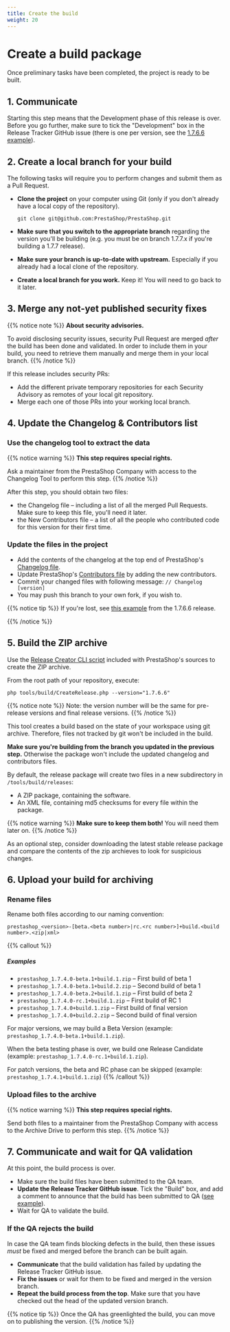 ```yaml
---
title: Create the build
weight: 20
---
```


# Create a build package

Once preliminary tasks have been completed, the project is ready to be built.

## 1. Communicate

Starting this step means that the Development phase of this release is over. Before you go further, make sure to tick the "Development" box in the Release Tracker GitHub issue (there is one per version, see the [1.7.6.6 example][release-tracker-issue]).

## 2. Create a local branch for your build

The following tasks will require you to perform changes and submit them as a Pull Request.

* **Clone the project** on your computer using Git (only if you don't already have a local copy of the repository).

    ```shell
    git clone git@github.com:PrestaShop/PrestaShop.git
    ```

* **Make sure that you switch to the appropriate branch** regarding the version you'll be building (e.g. you must be on branch 1.7.7.x if you're building a 1.7.7 release).

* **Make sure your branch is up-to-date with upstream.** Especially if you already had a local clone of the repository.

* **Create a local branch for you work.** Keep it! You will need to go back to it later. 

## 3. Merge any not-yet published security fixes

{{% notice note %}}
**About security advisories.**

To avoid disclosing security issues, security Pull Request are merged _after_ the build has been done and validated. In order to include them in your build, you need to retrieve them manually and merge them in your local branch.
{{% /notice %}}

If this release includes security PRs:

- Add the different private temporary repositories for each Security Advisory as remotes of your local git repository.
- Merge each one of those PRs into your working local branch.


## 4. Update the Changelog & Contributors list

### Use the changelog tool to extract the data

{{% notice warning %}}
**This step requires special rights.**

Ask a maintainer from the PrestaShop Company with access to the Changelog Tool to perform this step.
{{% /notice %}}

After this step, you should obtain two files:

- the Changelog file – including a list of all the merged Pull Requests. Make sure to keep this file, you'll need it later.
- the New Contributors file – a list of all the people who contributed code for this version for their first time.

### Update the files in the project

- Add the contents of the changelog at the top end of PrestaShop's [Changelog file][changelog-file].
- Update PrestaShop's [Contributors file][contributors-file] by adding the new contributors.
- Commit your changed files with following message: `// Changelog [version]`
- You may push this branch to your own fork, if you wish to.

{{% notice tip %}}
If you're lost, see [this example][update-author-pr-example] from the 1.7.6.6 release.

[update-author-pr-example]: https://github.com/PrestaShop/PrestaShop/pull/20032
{{% /notice %}}

## 5. Build the ZIP archive

Use the [Release Creator CLI script][release-creator-readme] included with PrestaShop's sources to create the ZIP archive.

From the root path of your repository, execute:

```shell
php tools/build/CreateRelease.php --version="1.7.6.6"
```

{{% notice note %}}
Note: the version number will be the same for pre-release versions and final release versions.
{{% /notice %}}

This tool creates a build based on the state of your workspace using git archive. Therefore, files not tracked by git won't be included in the build.

**Make sure you're building from the branch you updated in the previous step.** Otherwise the package won't include the updated changelog and contributors files.

By default, the release package will create two files in a new subdirectory in `/tools/build/releases`:

- A ZIP package, containing the software.
- An XML file, containing md5 checksums for every file within the package.

{{% notice warning %}}
**Make sure to keep them both!** You will need them later on.
{{% /notice %}}

As an optional step, consider downloading the latest stable release package and compare the contents of the zip archieves to look for suspicious changes.

## 6. Upload your build for archiving

### Rename files

Rename both files according to our naming convention:

```text
prestashop_<version>-[beta.<beta number>|rc.<rc number>]+build.<build number>.<zip|xml>
```

{{% callout %}}
##### Examples

* `prestashop_1.7.4.0-beta.1+build.1.zip` – First build of beta 1
* `prestashop_1.7.4.0-beta.1+build.2.zip` – Second build of beta 1
* `prestashop_1.7.4.0-beta.2+build.1.zip` – First build of beta 2
* `prestashop_1.7.4.0-rc.1+build.1.zip`  – First build of RC 1
* `prestashop_1.7.4.0+build.1.zip` – First build of final version
* `prestashop_1.7.4.0+build.2.zip` – Second build of final version

For major versions, we may build a Beta Version (example: `prestashop_1.7.4.0-beta.1+build.1.zip`).

When the beta testing phase is over, we build one Release Candidate (example: `prestashop_1.7.4.0-rc.1+build.1.zip`).

For patch versions, the beta and RC phase can be skipped (example: `prestashop_1.7.4.1+build.1.zip`)
{{% /callout %}}

### Upload files to the archive

{{% notice warning %}}
**This step requires special rights.**

Send both files to a maintainer from the PrestaShop Company with access to the Archive Drive to perform this step.
{{% /notice %}}

## 7. Communicate and wait for QA validation

At this point, the build process is over. 

- Make sure the build files have been submitted to the QA team.
- **Update the Release Tracker GitHub issue**. Tick the "Build" box, and add a comment to announce that the build has been submitted to QA ([see example][example-build-comment]). 
- Wait for QA to validate the build.

### If the QA rejects the build

In case the QA team finds blocking defects in the build, then these issues _must_ be fixed and merged before the branch can be built again.

- **Communicate** that the build validation has failed by updating the Release Tracker GitHub issue. 
- **Fix the issues** or wait for them to be fixed and merged in the version branch.
- **Repeat the build process from the top**. Make sure that you have checked out the head of the updated version branch.

{{% notice tip %}}
Once the QA has greenlighted the build, you can move on to publishing the version.
{{% /notice %}}

[release-tracker-issue]: https://github.com/PrestaShop/PrestaShop/issues/19959
[changelog-file]: https://github.com/PrestaShop/PrestaShop/blob/develop/docs/CHANGELOG.txt
[contributors-file]: https://github.com/PrestaShop/PrestaShop/blob/develop/CONTRIBUTORS.md
[release-creator-readme]: https://github.com/PrestaShop/PrestaShop/blob/develop/tools/build/README.md
[example-build-comment]: https://github.com/PrestaShop/PrestaShop/issues/19959#issuecomment-651685219
